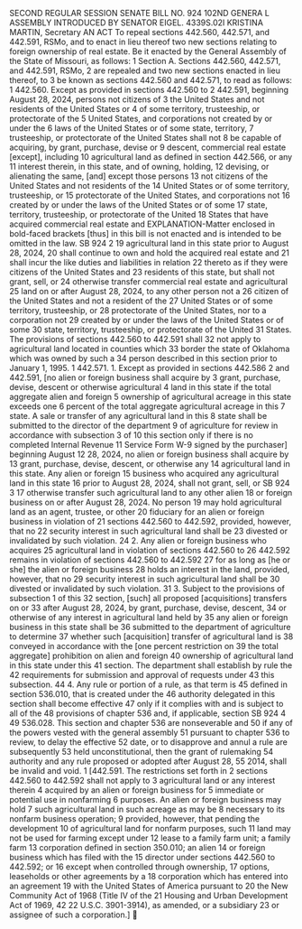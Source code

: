 SECOND REGULAR SESSION
SENATE BILL NO. 924
102ND GENERA L ASSEMBLY
INTRODUCED BY SENATOR EIGEL.
4339S.02I KRISTINA MARTIN, Secretary
AN ACT
To repeal sections 442.560, 442.571, and 442.591, RSMo, and to enact in lieu thereof two new
sections relating to foreign ownership of real estate.
Be it enacted by the General Assembly of the State of Missouri, as follows:
1 Section A. Sections 442.560, 442.571, and 442.591, RSMo,
2 are repealed and two new sections enacted in lieu thereof, to
3 be known as sections 442.560 and 442.571, to read as follows:
1 442.560. Except as provided in sections 442.560 to
2 442.591, beginning August 28, 2024, persons not citizens of
3 the United States and not residents of the United States or
4 of some territory, trusteeship, or protectorate of the
5 United States, and corporations not created by or under the
6 laws of the United States or of some state, territory,
7 trusteeship, or protectorate of the United States shall not
8 be capable of acquiring, by grant, purchase, devise or
9 descent, commercial real estate [except], including
10 agricultural land as defined in section 442.566, or any
11 interest therein, in this state, and of owning, holding,
12 devising, or alienating the same, [and] except those persons
13 not citizens of the United States and not residents of the
14 United States or of some territory, trusteeship, or
15 protectorate of the United States, and corporations not
16 created by or under the laws of the United States or of some
17 state, territory, trusteeship, or protectorate of the United
18 States that have acquired commercial real estate and
EXPLANATION-Matter enclosed in bold-faced brackets [thus] in this bill is not enacted
and is intended to be omitted in the law.
SB 924 2
19 agricultural land in this state prior to August 28, 2024,
20 shall continue to own and hold the acquired real estate and
21 shall incur the like duties and liabilities in relation
22 thereto as if they were citizens of the United States and
23 residents of this state, but shall not grant, sell, or
24 otherwise transfer commercial real estate and agricultural
25 land on or after August 28, 2024, to any other person not a
26 citizen of the United States and not a resident of the
27 United States or of some territory, trusteeship, or
28 protectorate of the United States, nor to a corporation not
29 created by or under the laws of the United States or of some
30 state, territory, trusteeship, or protectorate of the United
31 States. The provisions of sections 442.560 to 442.591 shall
32 not apply to agricultural land located in counties which
33 border the state of Oklahoma which was owned by such a
34 person described in this section prior to January 1, 1995.
1 442.571. 1. Except as provided in sections 442.586
2 and 442.591, [no alien or foreign business shall acquire by
3 grant, purchase, devise, descent or otherwise agricultural
4 land in this state if the total aggregate alien and foreign
5 ownership of agricultural acreage in this state exceeds one
6 percent of the total aggregate agricultural acreage in this
7 state. A sale or transfer of any agricultural land in this
8 state shall be submitted to the director of the department
9 of agriculture for review in accordance with subsection 3 of
10 this section only if there is no completed Internal Revenue
11 Service Form W-9 signed by the purchaser] beginning August
12 28, 2024, no alien or foreign business shall acquire by
13 grant, purchase, devise, descent, or otherwise any
14 agricultural land in this state. Any alien or foreign
15 business who acquired any agricultural land in this state
16 prior to August 28, 2024, shall not grant, sell, or
SB 924 3
17 otherwise transfer such agricultural land to any other alien
18 or foreign business on or after August 28, 2024. No person
19 may hold agricultural land as an agent, trustee, or other
20 fiduciary for an alien or foreign business in violation of
21 sections 442.560 to 442.592, provided, however, that no
22 security interest in such agricultural land shall be
23 divested or invalidated by such violation.
24 2. Any alien or foreign business who acquires
25 agricultural land in violation of sections 442.560 to
26 442.592 remains in violation of sections 442.560 to 442.592
27 for as long as [he or she] the alien or foreign business
28 holds an interest in the land, provided, however, that no
29 security interest in such agricultural land shall be
30 divested or invalidated by such violation.
31 3. Subject to the provisions of subsection 1 of this
32 section, [such] all proposed [acquisitions] transfers on or
33 after August 28, 2024, by grant, purchase, devise, descent,
34 or otherwise of any interest in agricultural land held by
35 any alien or foreign business in this state shall be
36 submitted to the department of agriculture to determine
37 whether such [acquisition] transfer of agricultural land is
38 conveyed in accordance with the [one percent restriction on
39 the total aggregate] prohibition on alien and foreign
40 ownership of agricultural land in this state under this
41 section. The department shall establish by rule the
42 requirements for submission and approval of requests under
43 this subsection.
44 4. Any rule or portion of a rule, as that term is
45 defined in section 536.010, that is created under the
46 authority delegated in this section shall become effective
47 only if it complies with and is subject to all of the
48 provisions of chapter 536 and, if applicable, section
SB 924 4
49 536.028. This section and chapter 536 are nonseverable and
50 if any of the powers vested with the general assembly
51 pursuant to chapter 536 to review, to delay the effective
52 date, or to disapprove and annul a rule are subsequently
53 held unconstitutional, then the grant of rulemaking
54 authority and any rule proposed or adopted after August 28,
55 2014, shall be invalid and void.
1 [442.591. The restrictions set forth in
2 sections 442.560 to 442.592 shall not apply to
3 agricultural land or any interest therein
4 acquired by an alien or foreign business for
5 immediate or potential use in nonfarming
6 purposes. An alien or foreign business may hold
7 such agricultural land in such acreage as may be
8 necessary to its nonfarm business operation;
9 provided, however, that pending the development
10 of agricultural land for nonfarm purposes, such
11 land may not be used for farming except under
12 lease to a family farm unit; a family farm
13 corporation defined in section 350.010; an alien
14 or foreign business which has filed with the
15 director under sections 442.560 to 442.592; or
16 except when controlled through ownership,
17 options, leaseholds or other agreements by a
18 corporation which has entered into an agreement
19 with the United States of America pursuant to
20 the New Community Act of 1968 (Title IV of the
21 Housing and Urban Development Act of 1969, 42
22 U.S.C. 3901-3914), as amended, or a subsidiary
23 or assignee of such a corporation.]
